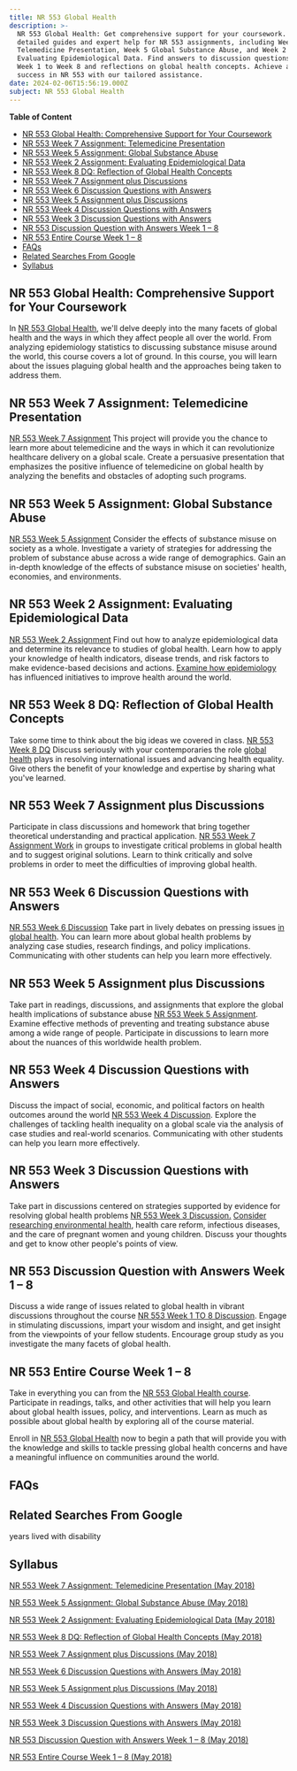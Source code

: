 ```yaml
---
title: NR 553 Global Health
description: >-
  NR 553 Global Health: Get comprehensive support for your coursework. Access
  detailed guides and expert help for NR 553 assignments, including Week 7
  Telemedicine Presentation, Week 5 Global Substance Abuse, and Week 2
  Evaluating Epidemiological Data. Find answers to discussion questions from
  Week 1 to Week 8 and reflections on global health concepts. Achieve academic
  success in NR 553 with our tailored assistance.
date: 2024-02-06T15:56:19.000Z
subject: NR 553 Global Health
---
```


**Table of Content**

* [NR 553 Global Health: Comprehensive Support for Your Coursework](#nr-553-global-health-comprehensive-support-for-your-coursework)
* [NR 553 Week 7 Assignment: Telemedicine Presentation](#nr-553-week-7-assignment-telemedicine-presentation)
* [NR 553 Week 5 Assignment: Global Substance Abuse](#nr-553-week-5-assignment-global-substance-abuse)
* [NR 553 Week 2 Assignment: Evaluating Epidemiological Data](#nr-553-week-2-assignment-evaluating-epidemiological-data)
* [NR 553 Week 8 DQ: Reflection of Global Health Concepts](#nr-553-week-8-dq-reflection-of-global-health-concepts)
* [NR 553 Week 7 Assignment plus Discussions](#nr-553-week-7-assignment-plus-discussions)
* [NR 553 Week 6 Discussion Questions with Answers](#nr-553-week-6-discussion-questions-with-answers)
* [NR 553 Week 5 Assignment plus Discussions](#nr-553-week-5-assignment-plus-discussions)
* [NR 553 Week 4 Discussion Questions with Answers](#nr-553-week-4-discussion-questions-with-answers)
* [NR 553 Week 3 Discussion Questions with Answers](#nr-553-week-3-discussion-questions-with-answers)
* [NR 553 Discussion Question with Answers Week 1 – 8](#nr-553-discussion-question-with-answers-week-1--8)
* [NR 553 Entire Course Week 1 – 8](#nr-553-entire-course-week-1--8)
* [FAQs](#faqs)
* [Related Searches From Google](#related-searches-from-google)
* [Syllabus](#syllabus)

## NR 553 Global Health: Comprehensive Support for Your Coursework

In [NR 553 Global Health](http://www.nursingschooltutors.com/), we'll delve deeply into the many facets of global health and the ways in which they affect people all over the world. From analyzing epidemiology statistics to discussing substance misuse around the world, this course covers a lot of ground. In this course, you will learn about the issues plaguing global health and the approaches being taken to address them.

## NR 553 Week 7 Assignment: Telemedicine Presentation

[NR 553 Week 7 Assignment](http://www.nursingschooltutors.com/) This project will provide you the chance to learn more about telemedicine and the ways in which it can revolutionize healthcare delivery on a global scale. Create a persuasive presentation that emphasizes the positive influence of telemedicine on global health by analyzing the benefits and obstacles of adopting such programs.

## NR 553 Week 5 Assignment: Global Substance Abuse

[NR 553 Week 5 Assignment](http://www.nursingschooltutors.com/) Consider the effects of substance misuse on society as a whole. Investigate a variety of strategies for addressing the problem of substance abuse across a wide range of demographics. Gain an in-depth knowledge of the effects of substance misuse on societies' health, economies, and environments.

## NR 553 Week 2 Assignment: Evaluating Epidemiological Data

[NR 553 Week 2 Assignment](http://www.nursingschooltutors.com/) Find out how to analyze epidemiological data and determine its relevance to studies of global health. Learn how to apply your knowledge of health indicators, disease trends, and risk factors to make evidence-based decisions and actions. [Examine how epidemiology](http://www.nursingschooltutors.com/) has influenced initiatives to improve health around the world.

## NR 553 Week 8 DQ: Reflection of Global Health Concepts

Take some time to think about the big ideas we covered in class. [NR 553 Week 8 DQ](http://www.nursingschooltutors.com/) Discuss seriously with your contemporaries the role [global health](http://www.nursingschooltutors.com/) plays in resolving international issues and advancing health equality. Give others the benefit of your knowledge and expertise by sharing what you've learned.

## NR 553 Week 7 Assignment plus Discussions

Participate in class discussions and homework that bring together theoretical understanding and practical application. [NR 553 Week 7 Assignment Work](http://www.nursingschooltutors.com/) in groups to investigate critical problems in global health and to suggest original solutions. Learn to think critically and solve problems in order to meet the difficulties of improving global health.

## NR 553 Week 6 Discussion Questions with Answers

[NR 553 Week 6 Discussion](http://www.nursingschooltutors.com/) Take part in lively debates on pressing issues [in global health](http://www.nursingschooltutors.com/). You can learn more about global health problems by analyzing case studies, research findings, and policy implications. Communicating with other students can help you learn more effectively.

## NR 553 Week 5 Assignment plus Discussions

Take part in readings, discussions, and assignments that explore the global health implications of substance abuse [NR 553 Week 5 Assignment](http://www.nursingschooltutors.com/). Examine effective methods of preventing and treating substance abuse among a wide range of people. Participate in discussions to learn more about the nuances of this worldwide health problem.

## NR 553 Week 4 Discussion Questions with Answers

Discuss the impact of social, economic, and political factors on health outcomes around the world [NR 553 Week 4 Discussion](http://www.nursingschooltutors.com/). Explore the challenges of tackling health inequality on a global scale via the analysis of case studies and real-world scenarios. Communicating with other students can help you learn more effectively.

## NR 553 Week 3 Discussion Questions with Answers

Take part in discussions centered on strategies supported by evidence for resolving global health problems [NR 553 Week 3 Discussion.](http://www.nursingschooltutors.com/) [Consider researching environmental health](http://www.nursingschooltutors.com/), health care reform, infectious diseases, and the care of pregnant women and young children. Discuss your thoughts and get to know other people's points of view.

## NR 553 Discussion Question with Answers Week 1 – 8

Discuss a wide range of issues related to global health in vibrant discussions throughout the course [NR 553 Week 1 TO 8 Discussion](http://www.nursingschooltutors.com/). Engage in stimulating discussions, impart your wisdom and insight, and get insight from the viewpoints of your fellow students. Encourage group study as you investigate the many facets of global health.

## NR 553 Entire Course Week 1 – 8

Take in everything you can from the [NR 553 Global Health course](http://www.nursingschooltutors.com/). Participate in readings, talks, and other activities that will help you learn about global health issues, policy, and interventions. Learn as much as possible about global health by exploring all of the course material.

Enroll in [NR 553 Global Health](http://www.nursingschooltutors.com/) now to begin a path that will provide you with the knowledge and skills to tackle pressing global health concerns and have a meaningful influence on communities around the world.

## FAQs

## Related Searches From Google

years lived with disability

## Syllabus

[NR 553 Week 7 Assignment: Telemedicine Presentation (May 2018)](https://nursingschooltutors.com/get-quote/ "https://nursingschooltutors.com/get-quote/")

[NR 553 Week 5 Assignment: Global Substance Abuse (May 2018)](https://nursingschooltutors.com/get-quote/ "https://nursingschooltutors.com/get-quote/")

[NR 553 Week 2 Assignment: Evaluating Epidemiological Data (May 2018)](https://nursingschooltutors.com/get-quote/ "https://nursingschooltutors.com/get-quote/")

[NR 553 Week 8 DQ: Reflection of Global Health Concepts (May 2018)](https://nursingschooltutors.com/get-quote/ "https://nursingschooltutors.com/get-quote/")

[NR 553 Week 7 Assignment plus Discussions (May 2018)](https://nursingschooltutors.com/get-quote/ "https://nursingschooltutors.com/get-quote/")

[NR 553 Week 6 Discussion Questions with Answers (May 2018)](https://nursingschooltutors.com/get-quote/ "https://nursingschooltutors.com/get-quote/")

[NR 553 Week 5 Assignment plus Discussions (May 2018)](https://nursingschooltutors.com/get-quote/ "https://nursingschooltutors.com/get-quote/")

[NR 553 Week 4 Discussion Questions with Answers (May 2018)](https://nursingschooltutors.com/get-quote/ "https://nursingschooltutors.com/get-quote/")

[NR 553 Week 3 Discussion Questions with Answers (May 2018)](https://nursingschooltutors.com/get-quote/ "https://nursingschooltutors.com/get-quote/")

[NR 553 Discussion Question with Answers Week 1 – 8 (May 2018)](https://nursingschooltutors.com/get-quote/ "https://nursingschooltutors.com/get-quote/")

[NR 553 Entire Course Week 1 – 8 (May 2018)](https://nursingschooltutors.com/get-quote/ "https://nursingschooltutors.com/get-quote/")
